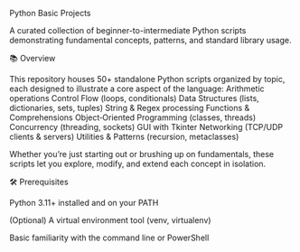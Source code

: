 Python Basic Projects

A curated collection of beginner-to-intermediate Python scripts demonstrating fundamental concepts, patterns, and standard library usage.

📚 Overview

This repository houses 50+ standalone Python scripts organized by topic, each designed to illustrate a core aspect of the language:
Arithmetic operations
Control Flow (loops, conditionals)
Data Structures (lists, dictionaries, sets, tuples)
String & Regex processing
Functions & Comprehensions
Object‑Oriented Programming (classes, threads)
Concurrency (threading, sockets)
GUI with Tkinter
Networking (TCP/UDP clients & servers)
Utilities & Patterns (recursion, metaclasses)

Whether you’re just starting out or brushing up on fundamentals, these scripts let you explore, modify, and extend each concept in isolation.


🛠️ Prerequisites

Python 3.11+ installed and on your PATH

(Optional) A virtual environment tool (venv, virtualenv)

Basic familiarity with the command line or PowerShell
